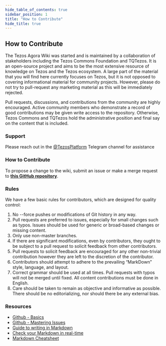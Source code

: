 ```yaml
---
hide_table_of_contents: true
sidebar_position: 1
title: "How to Contribute"
hide_title: true
---
```


## How to Contribute

The Tezos Agora Wiki was started and is maintained by a collaboration of stakeholders including the Tezos Commons Foundation and TQTezos. It is an open-source project and aims to be the most extensive resource of knowledge on Tezos and the Tezos ecosystem. A large part of the material that you will find here currently focuses on Tezos, but it is not opposed to covering informational material for community projects. However, please do not try to pull-request any marketing material as this will be immediately rejected.

Pull requests, discussions, and contributions from the community are highly encouraged. Active community members who demonstrate a record of good contributions may be given write access to the repository. Otherwise, Tezos Commons and TQTezos hold the administrative position and final say on the content that is included.

### Support

Please reach out in the [@TezosPlatform](https://t.me/joinchat/BtLGEcc-Ed4xNmMy%20) Telegram channel for assistance

### How to Contribute

To propose a change to the wiki, submit an issue or make a merge request to [**this GitHub repository**](https://github.com/tezosagorawiki/wiki). 

### Rules

We have a few basic rules for contributors, which are designed for quality control:

1. No --force pushes or modifications of Git history in any way. 
2. Pull requests are preferred to issues, especially for small changes such as typos. Issues should be used for generic or broad-based changes or missing content. 
3. Only use non-master branches. 
4. If there are significant modifications, even by contributors, they ought to be subject to a pull request to solicit feedback from other contributors. 
5. Pull requests to solicit feedback are encouraged for any other non-trivial contribution however they are left to the discretion of the contributor. 
6. Contributors should attempt to adhere to the prevailing “MarkDown” style, language, and layout. 
7. Correct grammar should be used at all times. Pull requests with typos will not be merged until fixed. All content contributions must be done in English. 
8. Care should be taken to remain as objective and informative as possible. There should be no editorializing, nor should there be any external bias.

### Resources

* [Github - Basics](https://guides.github.com/introduction/flow/)
* [Github - Mastering Issues](https://guides.github.com/features/issues/%20)
* [Guide to writing in Markdown](https://guides.github.com/features/mastering-markdown/%20)
* [Check your Markdown in real-time](https://stackedit.io/app#%20)
* [Markdown Cheatsheet](https://guides.github.com/pdfs/markdown-cheatsheet-online.pdf%20)

